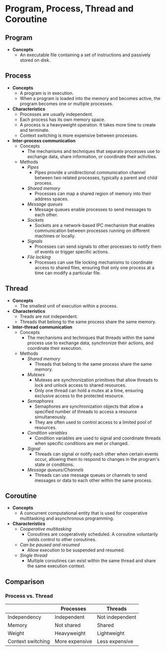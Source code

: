# Program, Process, Thread and Coroutine

## Program
- **Concepts**
   - An executable file containing a set of instructions and passively stored on disk.

## Process
- **Concepts**
   - A program is in execution.
   - When a program is loaded into the memory and becomes active, the program becomes one or multiple processes.
- **Characteristics**
   - Processes are usually independent.
   - Each process has its own memory space.
   - A process is a heavyweight operation. It takes more time to create and terminate.
   - Context switching is more expensive between processes.
- **Inter-process communication**
   - Concepts
      - The mechanisms and techniques that separate processes use to exchange data, share information, or coordinate their activities.
   - Methods
      - *Pipes*
         - Pipes provide a unidirectional communication channel between two related processes, typically a parent and child process.
      - *Shared memory*
         - Processes can map a shared region of memory into their address spaces.
      - *Message queues*
         - Message queues enable processes to send messages to each other.
      - *Sockets*
         - Sockets are a network-based IPC mechanism that enables communication between processes running on different machines or locally.
      - *Signals*
         - Processes can send signals to other processes to notify them of events or trigger specific actions.
      - *File locking*
         - Processes can use file locking mechanisms to coordinate access to shared files, ensuring that only one process at a time can modify a particular file.
        
## Thread
- **Concepts**
   - The smallest unit of execution within a process.
- **Characteristics**
   - Treads are not independent.
   - Threads that belong to the same process share the same memory.
- **Inter-thread communication**
   - Concepts
      - The mechanisms and techniques that threads within the same process use to exchange data, synchronize their actions, and coordinate their execution.
   - Methods
      - *Shared memory*
         - Threads that belong to the same process share the same memory.
      - *Mutexes*
         - Mutexes are synchronization primitives that allow threads to lock and unlock access to shared resources.
         - Only one thread can hold a mutex at a time, ensuring exclusive access to the protected resource.
      - *Semaphores*
         - Semaphores are synchronization objects that allow a specified number of threads to access a resource simultaneously.
         - They are often used to control access to a limited pool of resources.
      - *Condition variables*
         - Condition variables are used to signal and coordinate threads when specific conditions are met or changed.
      - *Signal*
         - Threads can signal or notify each other when certain events occur, allowing them to respond to changes in the program's state or conditions.
      - *Message queues/Channels*
         - Threads can use message queues or channels to send messages or data to each other within the same process.

## Coroutine
- **Concepts**
   - A concurrent computational entity that is used for cooperative multitasking and asynchronous programming.
- **Characteristics**
   - *Cooperative multitasking*
      - Coroutines are cooperatively scheduled. A coroutine voluntarily yields control to other coroutines.
   - *Can be paused and resumed*
      - Allow execution to be suspended and resumed.
   - *Single thread*
      - Multiple coroutines can exist within the same thread and share the same execution context.

     
## Comparison
### Process vs. Thread
| | Processes | Threads |
|---|---|---|
| Independency | Independent | Not independent |
| Memory | Not shared | Shared | 
| Weight | Heavyweight | Lightweight |
| Context switching | More expensive | Less expensive |
